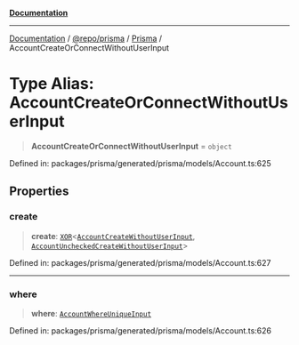 [**Documentation**](../../../../../README.md)

***

[Documentation](../../../../../README.md) / [@repo/prisma](../../../README.md) / [Prisma](../README.md) / AccountCreateOrConnectWithoutUserInput

# Type Alias: AccountCreateOrConnectWithoutUserInput

> **AccountCreateOrConnectWithoutUserInput** = `object`

Defined in: packages/prisma/generated/prisma/models/Account.ts:625

## Properties

### create

> **create**: [`XOR`](XOR.md)\<[`AccountCreateWithoutUserInput`](AccountCreateWithoutUserInput.md), [`AccountUncheckedCreateWithoutUserInput`](AccountUncheckedCreateWithoutUserInput.md)\>

Defined in: packages/prisma/generated/prisma/models/Account.ts:627

***

### where

> **where**: [`AccountWhereUniqueInput`](AccountWhereUniqueInput.md)

Defined in: packages/prisma/generated/prisma/models/Account.ts:626
